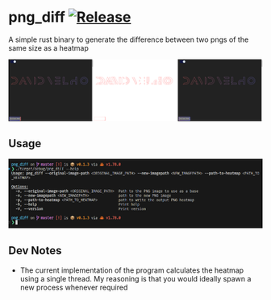 # png_diff [![Release](https://github.com/theProgrammerDavid/png_diff/actions/workflows/release.yml/badge.svg)](https://github.com/theProgrammerDavid/png_diff/actions/workflows/release.yml)

A simple rust binary to generate the difference between two pngs of the same size as a heatmap

![heatmap example](./assets/example_heatmap.png)

## Usage
![Alt text](./assets/usage.png)

## Dev Notes
- The current implementation of the program calculates the heatmap using a single thread. My reasoning is that you would ideally spawn a new process whenever required